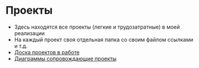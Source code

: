 # Проекты
- Здесь находятся все проекты (легкие и трудозатратные) в моей реализации
- На каждый проект своя отдельная папка со своим файлом ссылками и т.д.
- [Доска проектов в работе](https://yougile.com/team/d9725848f770/Develope%26Analytic/Develope#DEV-35)
- [Диаграммы сопровождающие проекты](https://app.holst.so/w/9b2463e3-88a4-418a-99cd-193efd771e38)
